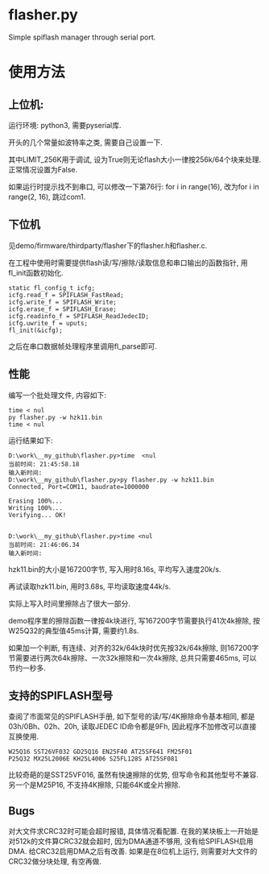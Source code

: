 # flasher.py
Simple spiflash manager through serial port.

# 使用方法
## 上位机:

运行环境: python3, 需要pyserial库.

开头的几个常量如波特率之类, 需要自己设置一下. 

其中LIMIT_256K用于调试, 设为True则无论flash大小一律按256k/64个块来处理.  正常情况设置为False.

如果运行时提示找不到串口, 可以修改一下第76行:     for i in range(16), 改为for i in range(2, 16), 跳过com1.

## 下位机

见demo/firmware/thirdparty/flasher下的flasher.h和flasher.c.

在工程中使用时需要提供flash读/写/擦除/读取信息和串口输出的函数指针, 用fl_init函数初始化.

    static fl_config_t icfg;
    icfg.read_f = SPIFLASH_FastRead;
    icfg.write_f = SPIFLASH_Write;
    icfg.erase_f = SPIFLASH_Erase;
    icfg.readinfo_f = SPIFLASH_ReadJedecID;
    icfg.uwrite_f = uputs;
    fl_init(&icfg);
之后在串口数据帧处理程序里调用fl_parse即可.   

## 性能

编写一个批处理文件, 内容如下:

    time < nul
    py flasher.py -w hzk11.bin
    time < nul

运行结果如下:

    D:\work\__my_github\flasher.py>time  <nul
    当前时间: 21:45:58.18
    输入新时间:
    D:\work\__my_github\flasher.py>py flasher.py -w hzk11.bin
    Connected, Port=COM11, baudrate=1000000

    Erasing 100%...
    Writing 100%...
    Verifying... OK!


    D:\work\__my_github\flasher.py>time <nul
    当前时间: 21:46:06.34
    输入新时间:

hzk11.bin的大小是167200字节, 写入用时8.16s, 平均写入速度20k/s.

再试读取hzk11.bin, 用时3.68s, 平均读取速度44k/s.

实际上写入时间里擦除占了很大一部分. 

demo程序里的擦除函数一律按4k块进行, 写167200字节需要执行41次4k擦除, 按W25Q32的典型值45ms计算, 需要约1.8s.

如果加一个判断, 有连续、对齐的32k/64k块时优先按32k/64k擦除, 则167200字节需要进行两次64k擦除、一次32k擦除和一次4k擦除, 总共只需要465ms, 可以节约一秒多.

## 支持的SPIFLASH型号

查阅了市面常见的SPIFLASH手册, 如下型号的读/写/4K擦除命令基本相同, 都是03h/0Bh、02h、20h, 读取JEDEC ID命令都是9Fh, 因此程序不加修改可以直接互换使用.

    W25Q16 SST26VF032 GD25Q16 EN25F40 AT25SF641 FM25F01 
    P25Q32 MX25L2006E KH25L4006 S25FL128S AT25SF081 

比较奇葩的是SST25VF016, 虽然有快速擦除的优势, 但写命令和其他型号不兼容. 另一个是M25P16, 不支持4K擦除, 只能64K或全片擦除.

## Bugs

对大文件求CRC32时可能会超时报错, 具体情况看配置. 在我的某块板上一开始是对512k的文件算CRC32就会超时, 因为DMA通道不够用, 没有给SPIFLASH启用DMA. 给CRC32启用DMA之后有改善. 
如果是在8位机上运行, 则需要对大文件的CRC32做分块处理, 有空再做.
